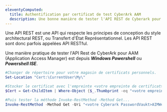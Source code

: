 ```yaml
---
eleventyComputed:
  title: Authentification par certificat de test CyberArk AAM
  description: Une bonne manière de tester l'API REST de Cyberark pour AAM, est depuis Windows Powershell, ou Powershell ISE.
---
```

Une API REST est une API qui respecte les principes de conception du style architectural REST, ou Transfert d'État Représentationnel. Les API REST sont donc parfois appelées API RESTful.

Une manière pratique de tester l'API Rest de CyberArk pour AAM (Application Access Manager) est depuis ***Windows Powershell*** ou ***Powershell ISE***.

```powershell
#Changer de répertoire pour votre magasin de certificats personnels.
Set-Location "Cert:\CurrentUser\My\"

#Stocker le certificat avec l'empreinte <votre empreinte de certificat> dans une variable ($Cert).
$Cert = Get-ChildItem | Where-Object {$_.Thumbprint -eq "<votre empreinte>"}

#Puis tester la méthode Invoke-RestMethod -Method Get...
Invoke-RestMethod -Method Get -Uri "<votre Cyberark PasswordVaukt>AIMWebService/api/Accounts" -Certificate $cert -Body @{AppID = "<Votre ID APP>"; Safe = "<Votre coffre>"; Object = "<Nom de l'objet>"}
```
